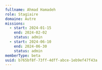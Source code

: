 ```yaml
---
fullname: Ahmad Hamadeh
role: Stagiaire
domaine: Autre
missions:
  - start: 2024-01-15
    end: 2024-02-02
    status: admin
  - start: 2024-06-10
    end: 2024-06-30
    status: admin
memberType: beta
uuid: b765bf8f-73ff-4dff-abce-1eb9ef47f43a
---
```

